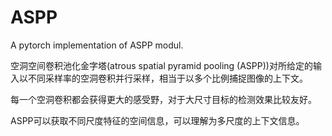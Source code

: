 # ASPP
A pytorch implementation of ASPP modul.

空洞空间卷积池化金字塔(atrous spatial pyramid pooling (ASPP))对所给定的输入以不同采样率的空洞卷积并行采样，相当于以多个比例捕捉图像的上下文。

每一个空洞卷积都会获得更大的感受野，对于大尺寸目标的检测效果比较友好。

ASPP可以获取不同尺度特征的空间信息，可以理解为多尺度的上下文信息。

